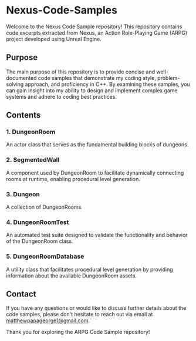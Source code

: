 # Nexus-Code-Samples

Welcome to the Nexus Code Sample repository! This repository contains code excerpts extracted from Nexus, an Action Role-Playing Game (ARPG) project developed using Unreal Engine.

## Purpose

The main purpose of this repository is to provide concise and well-documented code samples that demonstrate my coding style, problem-solving approach, and proficiency in C++. By examining these samples, you can gain insight into my ability to design and implement complex game systems and adhere to coding best practices.

## Contents

### 1. DungeonRoom

An actor class that serves as the fundamental building blocks of dungeons.

### 2. SegmentedWall
A component used by DungeonRoom to facilitate dynamically connecting rooms at runtime, enabling procedural level generation.

### 3. Dungeon

A collection of DungeonRooms.

### 4. DungeonRoomTest

An automated test suite designed to validate the functionality and behavior of the DungeonRoom class.

### 5. DungeonRoomDatabase

A utility class that facilitates procedural level generation by providing information about the available DungeonRoom assets. 


## Contact

If you have any questions or would like to discuss further details about the code samples, please don't hesitate to reach out via email at matthewpapageorge1@gmail.com.

Thank you for exploring the ARPG Code Sample repository!